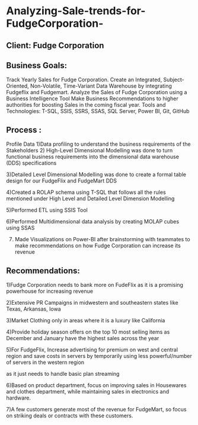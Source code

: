 # Analyzing-Sale-trends-for-FudgeCorporation-
## Client: Fudge Corporation
## Business Goals:
Track Yearly Sales for Fudge Corporation.
Create an Integrated, Subject-Oriented, Non-Volatile, Time-Variant 
Data Warehouse by integrating Fudgeflix and Fudgemart.
Analyze the Sales of Fudge Corporation using a Business Intelligence Tool
Make Business Recommendations to higher authorities for boosting Sales in the coming fiscal year.
Tools and Technologies: T-SQL, SSIS, SSRS, SSAS, SQL Server, Power BI, Git, GitHub

## Process :
Profile Data 
1)Data profiling to understand the business requirements of the Stakeholders
2) High-Level Dimensional Modelling was done to turn functional business requirements into the dimensional data warehouse (DDS)
specifications 

3)Detailed Level Dimensional Modelling was done to create a formal table design for our FudgeFlix and FudgeMart DDS

4)Created a ROLAP schema using T-SQL that follows all the rules mentioned under High Level and Detailed Level Dimension Modelling  

5)Performed ETL using SSIS Tool

6)Performed Multidimensional data analysis by creating MOLAP cubes using SSAS

7) Made Visualizations on Power-BI after brainstorming with teammates to make recommendations on how Fudge Corporation can increase its revenue    

## Recommendations:
1)Fudge Corporation needs to bank more on FudeFlix as it is a promising powerhouse for increasing revenue 

2)Extensive PR Campaigns in midwestern and southeastern states like Texas, Arkansas, Iowa

3)Market Clothing only in areas where it is a luxury like California

4)Provide holiday season offers on the top 10 most selling items as December and January have the highest sales across the year  

5)For FudgeFlix, Increase advertising for premium on west and central region and save costs in servers by temporarily using less powerful/number of servers in the western region 

as it just needs to handle basic plan streaming   

6)Based on product department, focus on improving sales in Housewares and clothes department, while maintaining sales in electronics and hardware.

7)A few customers generate most of the revenue for FudgeMart, so focus on striking deals or contracts with these customers.


